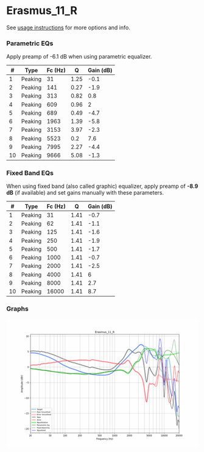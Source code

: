 # Erasmus_11_R
See [usage instructions](https://github.com/jaakkopasanen/AutoEq#usage) for more options and info.

### Parametric EQs
Apply preamp of -6.1 dB when using parametric equalizer.

|   # | Type    |   Fc (Hz) |    Q |   Gain (dB) |
|-----|---------|-----------|------|-------------|
|   1 | Peaking |        31 | 1.25 |        -0.1 |
|   2 | Peaking |       141 | 0.27 |        -1.9 |
|   3 | Peaking |       313 | 0.82 |         0.8 |
|   4 | Peaking |       609 | 0.96 |         2   |
|   5 | Peaking |       689 | 0.49 |        -4.7 |
|   6 | Peaking |      1963 | 1.39 |        -5.8 |
|   7 | Peaking |      3153 | 3.97 |        -2.3 |
|   8 | Peaking |      5523 | 0.2  |         7.6 |
|   9 | Peaking |      7995 | 2.27 |        -4.4 |
|  10 | Peaking |      9666 | 5.08 |        -1.3 |

### Fixed Band EQs
When using fixed band (also called graphic) equalizer, apply preamp of **-8.9 dB** (if available) and set gains manually with these parameters.

|   # | Type    |   Fc (Hz) |    Q |   Gain (dB) |
|-----|---------|-----------|------|-------------|
|   1 | Peaking |        31 | 1.41 |        -0.7 |
|   2 | Peaking |        62 | 1.41 |        -1.1 |
|   3 | Peaking |       125 | 1.41 |        -1.6 |
|   4 | Peaking |       250 | 1.41 |        -1.9 |
|   5 | Peaking |       500 | 1.41 |        -1.7 |
|   6 | Peaking |      1000 | 1.41 |        -0.7 |
|   7 | Peaking |      2000 | 1.41 |        -2.5 |
|   8 | Peaking |      4000 | 1.41 |         6   |
|   9 | Peaking |      8000 | 1.41 |         2.7 |
|  10 | Peaking |     16000 | 1.41 |         8.7 |

### Graphs
![](./Erasmus_11_R.png)
